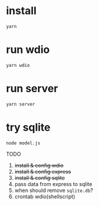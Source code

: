 # install 
`yarn`

# run wdio
`yarn wdio`

# run server
`yarn server`

# try sqlite
`node model.js`

TODO
1. ~~install & config wdio~~
2. ~~install & config express~~
3. ~~install & config sqlite~~
4. pass data from express to sqlite
5. when should remove `sqlite.db`?
6. crontab wdio(shellscript)